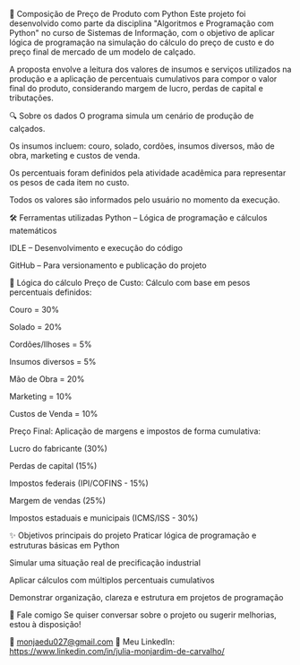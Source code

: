 🧮 Composição de Preço de Produto com Python
Este projeto foi desenvolvido como parte da disciplina "Algoritmos e Programação com Python" no curso de Sistemas de Informação, com o objetivo de aplicar lógica de programação na simulação do cálculo do preço de custo e do preço final de mercado de um modelo de calçado.

A proposta envolve a leitura dos valores de insumos e serviços utilizados na produção e a aplicação de percentuais cumulativos para compor o valor final do produto, considerando margem de lucro, perdas de capital e tributações.

🔍 Sobre os dados
O programa simula um cenário de produção de calçados.

Os insumos incluem: couro, solado, cordões, insumos diversos, mão de obra, marketing e custos de venda.

Os percentuais foram definidos pela atividade acadêmica para representar os pesos de cada item no custo.

Todos os valores são informados pelo usuário no momento da execução.

🛠️ Ferramentas utilizadas
Python – Lógica de programação e cálculos matemáticos

IDLE – Desenvolvimento e execução do código

GitHub – Para versionamento e publicação do projeto

📐 Lógica do cálculo
Preço de Custo:
Cálculo com base em pesos percentuais definidos:

Couro = 30%

Solado = 20%

Cordões/Ilhoses = 5%

Insumos diversos = 5%

Mão de Obra = 20%

Marketing = 10%

Custos de Venda = 10%

Preço Final:
Aplicação de margens e impostos de forma cumulativa:

Lucro do fabricante (30%)

Perdas de capital (15%)

Impostos federais (IPI/COFINS - 15%)

Margem de vendas (25%)

Impostos estaduais e municipais (ICMS/ISS - 30%)

✨ Objetivos principais do projeto
Praticar lógica de programação e estruturas básicas em Python

Simular uma situação real de precificação industrial

Aplicar cálculos com múltiplos percentuais cumulativos

Demonstrar organização, clareza e estrutura em projetos de programação

💬 Fale comigo
Se quiser conversar sobre o projeto ou sugerir melhorias, estou à disposição!

📧 monjaedu027@gmail.com
🔗 Meu LinkedIn: https://www.linkedin.com/in/julia-monjardim-de-carvalho/




